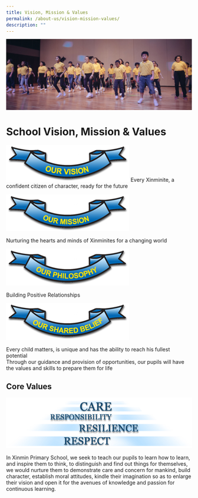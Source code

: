 ```yaml
---
title: Vision, Mission & Values
permalink: /about-us/vision-mission-values/
description: ""
---
```

![](/images/Actual-113-e1492360151340.jpg)

# **School Vision, Mission & Values**


![](/images/our_vision.jpg)
Every Xinminite, a confident citizen of character, ready for the future



![](/images/our_mission(1).jpg)

Nurturing the hearts and minds of Xinminites for a changing world



![](/images/our_philosophy.jpg)

Building Positive Relationships





![](/images/our_shared_belief.jpg)

Every child matters, is unique and has the ability to reach his fullest potential  
Through our guidance and provision of opportunities, our pupils will have the values and skills to prepare them for life


## **Core Values**

![](/images/core_values.jpg)

In Xinmin Primary School, we seek to teach our pupils to learn how to learn, and inspire them to think, to distinguish and find out things for themselves, we would nurture them to demonstrate care and concern for mankind, build character, establish moral attitudes, kindle their imagination so as to enlarge their vision and open it for the avenues of knowledge and passion for continuous learning.

